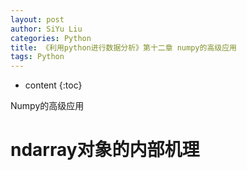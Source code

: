```yaml
---
layout: post
author: SiYu Liu
categories: Python
title: 《利用python进行数据分析》第十二章 numpy的高级应用
tags: Python
---
```


* content
{:toc}

Numpy的高级应用






# ndarray对象的内部机理

